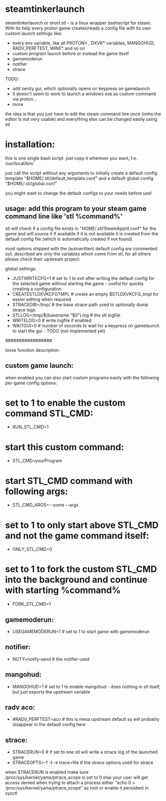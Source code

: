 # steamtinkerlaunch

steamtinkerlaunch or short stl - is a linux wrapper bashscript for steam.
With its help every proton game creates/reads a config file with its own custom launch settings like:

* every env variable, like all PROTON* , DXVK* variables, MANGOHUD, RADV_PERFTEST, WINE* and so on
* custom program launch before or instead the game itself
* gamemoderun
* notifier
* strace

TODO:
* add zenity gui, which optionally opens on keypress on gamelaunch
* it doesn't seem to work to launch a windows exe as custom command via proton...
* more

the idea is that you just have to edit the steam command line once (imho the editor is not very usable)
and everything else can be changed easily using stl

# installation: 
this is one single bash script. just copy it wherever you want, f.e. /usr/local/bin/

just call the script without any arguments
to initially create a default config template
"$HOME/.stl/default_template.conf"
and a default global config
"$HOME/.stl/global.conf"


you might want to change the default configs to your needs before use!


usage: add this program to your steam game command line like 'stl %command%'
-----------------------------------

stl will check if a config file exists in "$HOME/.stl/$SteamAppId.conf" for the game and will source it if available
if it is not available it is created from the default config file (which is automatically created if not found)

most options shipped with the (autowritten) default config are commented out.
described are only the variables which come from stl, for all others please check their upstream project:

global settings:

* JUSTWRITECFG=1 							# set to 1 to exit after writing the default config for the selected game without starting the game - useful for quickly creating a configuration
* CREATESTLDXVKCFGTMPL						# create an empty $STLDXVKCFG_tmpl for easier editing when required
* STRACEDIR=/tmp/ 							# the base strace path used to optionally dump strace logs
* STLLOG=/tmp/$(basename "$0").log			# the stl logfile
* WRITELOG=0								# write logfile if enabled
* WAITGUI=0									# number of seconds to wait for a keypress on gamelaunch to start the gui - TODO (not implemented yet)

#################

loose function description:

custom game launch:
---------------------
when enabled you can also start custom programs easily with the following per-game config options:

# set to 1 to enable the custom command STL_CMD:
* RUN_STL_CMD=1

# start this custom command:
* STL_CMD=yourProgram

# start STL_CMD command with following args:
* STL_CMD_ARGS=--some --args

# set to 1 to only start above STL_CMD and not the game command itself:
* ONLY_STL_CMD=0

# set to 1 to fork the custom STL_CMD into the background and continue with starting %command%
* FORK_STL_CMD=1

gamemoderun:
-------------
* USEGAMEMODERUN=1							# set to 1 to start game with gamemoderun

notifier:
-----------
* NOTY=notify-send							# the notifier used

mangohud:
----------

* MANGOHUD=1								# set to 1 to enable mangohud - does nothing in stl itself, but just exports the upstream variable

radv aco:
----------
* #RADV_PERFTEST=aco						# this is mesa upstream default so will probably disappear in the default config here


strace:
----------
* STRACERUN=0 								# if set to one stl will write a strace log of the launched game
* STRACEOPTS=-f -t -e trace=file			# the strace options used for strace

when STRACERUN is enabled make sure
/proc/sys/kernel/yama/ptrace_scope is set to 0
else your user will get access denied when trying to attach a process
either "echo 0 > /proc/sys/kernel/yama/ptrace_scope" as root or enable it persistent in sysctl

